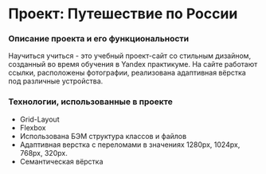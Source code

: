 # Проект: Путешествие по России


### Описание проекта и его функциональности


Научиться учиться - это учебный проект-сайт со стильным дизайном, созданный во время обучения в Yandex практикуме. На сайте работают ссылки, расположены фотографии, реализована адаптивная вёрстка под различные устройства.


### Технологии, использованные в проекте

- Grid-Layout
- Flexbox
- Использована БЭМ структура классов и файлов
- Адаптивная верстка с переломами в значениях 1280px, 1024px, 768px, 320px.
- Семантическая вёрстка

